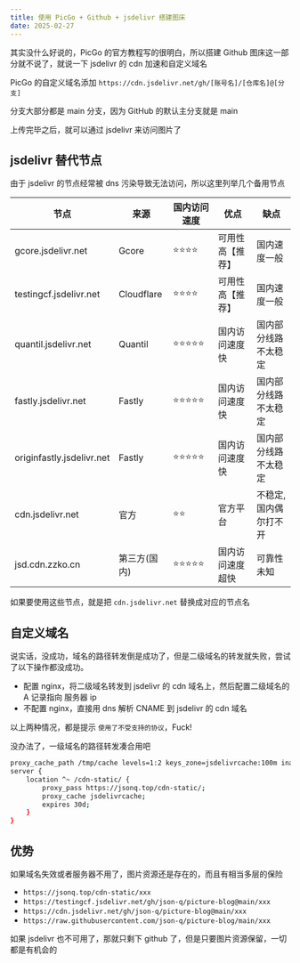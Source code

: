 ```yaml
---
title: 使用 PicGo + Github + jsdelivr 搭建图床
date: 2025-02-27
---
```


其实没什么好说的，PicGo 的官方教程写的很明白，所以搭建 Github 图床这一部分就不说了，就说一下 jsdelivr 的 cdn 加速和自定义域名

PicGo 的自定义域名添加 `https://cdn.jsdelivr.net/gh/[账号名]/[仓库名]@[分支]`

分支大部分都是 main 分支，因为 GitHub 的默认主分支就是 main

上传完毕之后，就可以通过 jsdelivr 来访问图片了

## jsdelivr 替代节点

由于 jsdelivr 的节点经常被 dns 污染导致无法访问，所以这里列举几个备用节点

| 节点 | 来源 | 国内访问速度 | 优点 | 缺点 |
| --- | --- | --- | --- | --- |
| gcore.jsdelivr.net | Gcore | ⭐️⭐️⭐️⭐️ | 可用性高【推荐】 | 国内速度一般 |
| testingcf.jsdelivr.net | Cloudflare | ⭐️⭐️⭐️⭐️ | 可用性高【推荐】 | 国内速度一般 |
| quantil.jsdelivr.net | Quantil | ⭐️⭐️⭐️⭐️⭐️ | 国内访问速度快 | 国内部分线路不太稳定 |
| fastly.jsdelivr.net | Fastly | ⭐️⭐️⭐️⭐️⭐️ | 国内访问速度快 | 国内部分线路不太稳定 |
| originfastly.jsdelivr.net | Fastly | ⭐️⭐️⭐️⭐️⭐️ | 国内访问速度快 | 国内部分线路不太稳定 |
| cdn.jsdelivr.net | 官方 | ⭐️⭐️ | 官方平台 | 不稳定, 国内偶尔打不开 |
| jsd.cdn.zzko.cn | 第三方(国内) | ⭐️⭐️⭐️⭐️⭐️ | 国内访问速度超快 | 可靠性未知 |

如果要使用这些节点，就是把 `cdn.jsdelivr.net` 替换成对应的节点名

## 自定义域名

说实话，没成功，域名的路径转发倒是成功了，但是二级域名的转发就失败，尝试了以下操作都没成功。

- 配置 nginx，将二级域名转发到 jsdelivr 的 cdn 域名上，然后配置二级域名的 A 记录指向 服务器 ip
- 不配置 nginx，直接用 dns 解析 CNAME 到 jsdelivr 的 cdn 域名

以上两种情况，都是提示 `使用了不受支持的协议`，Fuck!

没办法了，一级域名的路径转发凑合用吧

```bash
proxy_cache_path /tmp/cache levels=1:2 keys_zone=jsdelivrcache:100m inactive=1d max_size=5g;
server {
    location ^~ /cdn-static/ {
        proxy_pass https://jsonq.top/cdn-static/;
        proxy_cache jsdelivrcache;
        expires 30d;
    }
}
```

## 优势

如果域名失效或者服务器不用了，图片资源还是存在的，而且有相当多层的保险

- `https://jsonq.top/cdn-static/xxx`
- `https://testingcf.jsdelivr.net/gh/json-q/picture-blog@main/xxx`
- `https://cdn.jsdelivr.net/gh/json-q/picture-blog@main/xxx`
- `https://raw.githubusercontent.com/json-q/picture-blog/main/xxx`

如果 jsdelivr 也不可用了，那就只剩下 github 了，但是只要图片资源保留，一切都是有机会的
